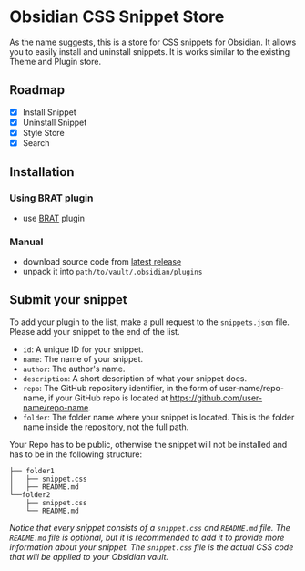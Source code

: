 # Obsidian CSS Snippet Store
As the name suggests, this is a store for CSS snippets for Obsidian. It allows you to easily install and uninstall snippets. It is works similar to the existing Theme and Plugin store.

## Roadmap
- [x] Install Snippet
- [x] Uninstall Snippet
- [x] Style Store
- [x] Search

## Installation

### Using BRAT plugin
- use [BRAT](https://github.com/TfTHacker/obsidian42-brat) plugin
### Manual
- download source code from [latest release](https://github.com/xavwe/obsidian-nerdfont-icon-picker/releases/latest)
- unpack it into `path/to/vault/.obsidian/plugins`

## Submit your snippet
To add your plugin to the list, make a pull request to the `snippets.json` file. Please add your snippet to the end of the list.

- `id`: A unique ID for your snippet.
- `name`: The name of your snippet.
- `author`: The author's name.
- `description`: A short description of what your snippet does.
- `repo`: The GitHub repository identifier, in the form of user-name/repo-name, if your GitHub repo is located at https://github.com/user-name/repo-name.
- `folder`: The folder name where your snippet is located. This is the folder name inside the repository, not the full path.

Your Repo has to be public, otherwise the snippet will not be installed and has to be in the following structure:

```
├── folder1
│   ├── snippet.css
│   ├── README.md
└──folder2
    ├── snippet.css
    └── README.md
```
*Notice that every snippet consists of a `snippet.css` and `README.md` file. The `README.md` file is optional, but it is recommended to add it to provide more information about your snippet. The `snippet.css` file is the actual CSS code that will be applied to your Obsidian vault.*

